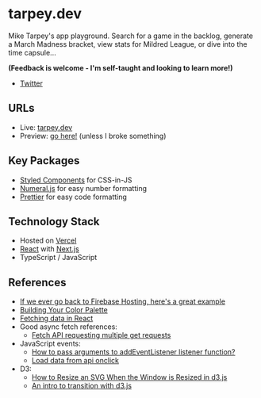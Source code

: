 # tarpey.dev

Mike Tarpey's app playground. Search for a game in the backlog, generate a March Madness bracket, view stats for Mildred League, or dive into the time capsule...

**(Feedback is welcome - I'm self-taught and looking to learn more!)**
* [Twitter](https://twitter.com/MichaelTarpey)

## URLs
* Live: [tarpey.dev](https://api.tarpey.dev/)
* Preview: [go here!](https://next-tarpeydev-git-dev-annuitydew.vercel.app) (unless I broke something)

## Key Packages
* [Styled Components](https://styled-components.com) for CSS-in-JS
* [Numeral.js](http://numeraljs.com) for easy number formatting
* [Prettier](https://prettier.io) for easy code formatting

## Technology Stack
* Hosted on [Vercel](https://vercel.com)
* [React](https://reactjs.org) with [Next.js](https://nextjs.org)
* TypeScript / JavaScript

## References
* [If we ever go back to Firebase Hosting, here's a great example](https://github.com/vercel/next.js/tree/canary/examples/with-firebase-hosting)
* [Building Your Color Palette](https://refactoringui.com/previews/building-your-color-palette/)
* [Fetching data in React](https://stackoverflow.com/questions/46586656/reactjs-display-fetch-response-onclick)
* Good async fetch references:
  * [Fetch API requesting multiple get requests](https://stackoverflow.com/questions/46241827/fetch-api-requesting-multiple-get-requests)
* JavaScript events:
  * [How to pass arguments to addEventListener listener function?](https://stackoverflow.com/questions/256754/how-to-pass-arguments-to-addeventlistener-listener-function)
  * [Load data from api onclick](https://stackoverflow.com/questions/45353852/load-data-from-api-onclick)
* D3:
  * [How to Resize an SVG When the Window is Resized in d3.js](https://chartio.com/resources/tutorials/how-to-resize-an-svg-when-the-window-is-resized-in-d3-js/)
  * [An intro to transition with d3.js](https://www.d3-graph-gallery.com/graph/interactivity_transition.html)